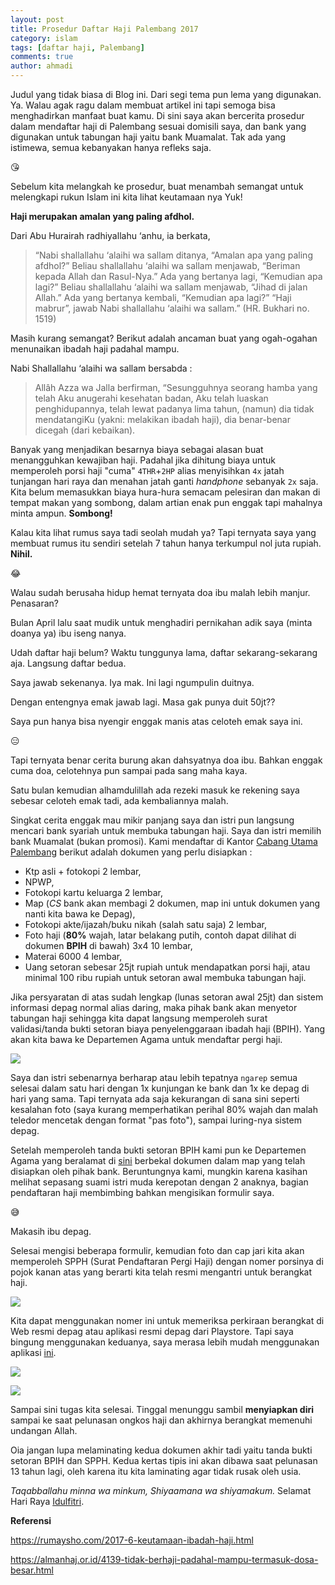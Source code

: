 ```yaml
---
layout: post
title: Prosedur Daftar Haji Palembang 2017
category: islam
tags: [daftar haji, Palembang]
comments: true
author: ahmadi
---
```


Judul yang tidak biasa di Blog ini. Dari segi tema pun lema yang digunakan. Ya. Walau agak ragu dalam membuat artikel ini tapi semoga bisa menghadirkan manfaat buat kamu. Di sini saya akan bercerita prosedur dalam mendaftar haji di Palembang sesuai domisili saya, dan bank yang digunakan untuk tabungan haji yaitu bank Muamalat. Tak ada yang istimewa, semua kebanyakan hanya refleks saja.

😘

Sebelum kita melangkah ke prosedur, buat menambah semangat untuk melengkapi rukun Islam ini kita lihat keutamaan nya Yuk!

**Haji merupakan amalan yang paling afdhol.**

Dari Abu Hurairah radhiyallahu ‘anhu, ia berkata,

> “Nabi shallallahu ‘alaihi wa sallam ditanya, “Amalan apa yang paling afdhol?” Beliau shallallahu ‘alaihi wa sallam menjawab, “Beriman kepada Allah dan Rasul-Nya.” Ada yang bertanya lagi, “Kemudian apa lagi?” Beliau shallallahu ‘alaihi wa sallam menjawab, “Jihad di jalan Allah.” Ada yang bertanya kembali, “Kemudian apa lagi?” “Haji mabrur”, jawab Nabi shallallahu ‘alaihi wa sallam.” (HR. Bukhari no. 1519)

Masih kurang semangat? Berikut adalah ancaman buat yang ogah-ogahan menunaikan ibadah haji padahal mampu.

Nabi Shallallahu ‘alaihi wa sallam bersabda :

> Allâh Azza wa Jalla berfirman, “Sesungguhnya seorang hamba yang telah Aku anugerahi kesehatan badan, Aku telah luaskan penghidupannya, telah lewat padanya lima tahun, (namun) dia tidak mendatangiKu (yakni: melakikan ibadah haji), dia benar-benar dicegah (dari kebaikan).

Banyak yang menjadikan besarnya biaya sebagai alasan buat menangguhkan kewajiban haji. Padahal jika dihitung biaya untuk memperoleh porsi haji "cuma" `4THR`+`2HP` alias menyisihkan `4x` jatah tunjangan hari raya dan menahan jatah ganti *handphone* sebanyak `2x` saja. Kita belum memasukkan biaya hura-hura semacam pelesiran dan makan di tempat makan yang sombong, dalam artian enak pun enggak tapi mahalnya minta ampun. **Sombong!**

Kalau kita lihat rumus saya tadi seolah mudah ya? Tapi ternyata saya yang membuat rumus itu sendiri setelah 7 tahun hanya terkumpul nol juta rupiah. **Nihil.**

😂

Walau sudah berusaha hidup hemat ternyata doa ibu malah lebih manjur. Penasaran? 

Bulan April lalu saat mudik untuk menghadiri pernikahan adik saya (minta doanya ya) ibu iseng nanya. 

Udah daftar haji belum? Waktu tunggunya lama, daftar sekarang-sekarang aja. Langsung daftar bedua. 

Saya jawab sekenanya.
Iya mak. Ini lagi ngumpulin duitnya. 

Dengan entengnya emak jawab lagi. 
Masa gak punya duit 50jt??

Saya pun hanya bisa nyengir enggak manis atas celoteh emak saya ini.
 
😑

Tapi ternyata benar cerita burung akan dahsyatnya doa ibu. Bahkan enggak cuma doa, celotehnya pun sampai pada sang maha kaya.

Satu bulan kemudian alhamdulillah ada rezeki masuk ke rekening saya sebesar celoteh emak tadi, ada kembaliannya malah.

Singkat cerita enggak mau mikir panjang saya dan istri pun langsung mencari bank syariah untuk membuka tabungan haji. Saya dan istri memilih bank Muamalat (bukan promosi). Kami mendaftar di Kantor [Cabang Utama Palembang](https://goo.gl/maps/zrrfdbEogqq) berikut adalah dokumen yang perlu disiapkan :

- Ktp asli + fotokopi 2 lembar,
- NPWP,
- Fotokopi kartu keluarga 2 lembar,
- Map (*CS* bank akan membagi 2 dokumen, map ini untuk dokumen yang nanti kita bawa ke Depag),
- Fotokopi akte/ijazah/buku nikah (salah satu saja) 2 lembar,
- Foto haji (**80%** wajah, latar belakang putih, contoh dapat dilihat di dokumen **BPIH** di bawah) 3x4 10 lembar,
- Materai 6000 4 lembar,
- Uang setoran sebesar 25jt rupiah untuk mendapatkan porsi haji, atau minimal 100 ribu rupiah untuk setoran awal membuka tabungan haji.

Jika persyaratan di atas sudah lengkap (lunas setoran awal 25jt) dan sistem informasi depag normal alias daring, maka pihak bank akan menyetor tabungan haji sehingga kita dapat langsung memperoleh surat validasi/tanda bukti setoran biaya penyelenggaraan ibadah haji (BPIH). Yang akan kita bawa ke Departemen Agama untuk mendaftar pergi haji.

![](/img/hajj-bpih.jpg) 

Saya dan istri sebenarnya berharap atau lebih tepatnya `ngarep` semua selesai dalam satu hari dengan 1x kunjungan ke bank dan 1x ke depag di hari yang sama. Tapi ternyata ada saja kekurangan di sana sini seperti kesalahan foto (saya kurang memperhatikan perihal 80% wajah dan malah teledor mencetak dengan format "pas foto"), sampai luring-nya sistem depag.

Setelah memperoleh tanda bukti setoran BPIH kami pun ke Departemen Agama yang beralamat di [sini](https://goo.gl/maps/4EQhppZmASM2) berbekal dokumen dalam map yang telah disiapkan oleh pihak bank. Beruntungnya kami, mungkin karena kasihan melihat sepasang suami istri muda kerepotan dengan 2 anaknya, bagian pendaftaran haji membimbing bahkan mengisikan formulir saya. 

😅

Makasih ibu depag.

Selesai mengisi beberapa formulir, kemudian foto dan cap jari kita akan memperoleh SPPH (Surat Pendaftaran Pergi Haji) dengan nomer porsinya di pojok kanan atas yang berarti kita telah resmi mengantri untuk berangkat haji.

![](/img/hajj.spph.jpg) 

Kita dapat menggunakan nomer ini untuk memeriksa perkiraan berangkat di Web resmi depag atau aplikasi resmi depag dari Playstore. Tapi saya bingung menggunakan keduanya, saya merasa lebih mudah menggunakan aplikasi [ini](https://play.google.com/store/apps/details?id=com.toyo.porsi). 

![](/img/hajj-cek1.jpg) 

![](/img/hajj-cek2.jpg)

Sampai sini tugas kita selesai. Tinggal menunggu sambil **menyiapkan diri** sampai ke saat pelunasan ongkos haji dan akhirnya berangkat memenuhi undangan Allah.

Oia jangan lupa melaminating kedua dokumen akhir tadi yaitu tanda bukti setoran BPIH dan SPPH. Kedua kertas tipis ini akan dibawa saat pelunasan 13 tahun lagi, oleh karena itu kita laminating agar tidak rusak oleh usia.

*Taqabballahu minna wa minkum, Shiyaamana wa shiyamakum.*
Selamat Hari Raya [Idulfitri](https://www.rizaumami.com/2017/06/selamat-hari-raya-idulfitri-1438-h.html).

**Referensi**

<https://rumaysho.com/2017-6-keutamaan-ibadah-haji.html>

<https://almanhaj.or.id/4139-tidak-berhaji-padahal-mampu-termasuk-dosa-besar.html>
